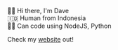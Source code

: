 <p>
🙋‍♂️ Hi there, I'm Dave<br />
🇮🇩 Human from Indonesia<br />
👩‍💻 Can code using NodeJS, Python<br />

Check my [website](https://dave9123.pages.dev) out!
</p>
